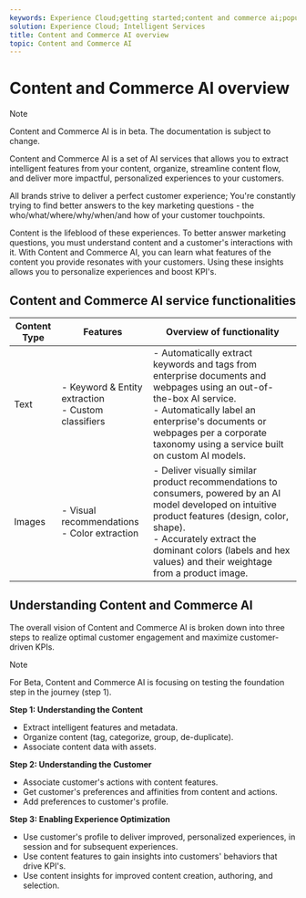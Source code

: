 ```yaml
---
keywords: Experience Cloud;getting started;content and commerce ai;popular topics;Intelligent Services
solution: Experience Cloud; Intelligent Services
title: Content and Commerce AI overview
topic: Content and Commerce AI 
---
```


# Content and Commerce AI overview

>[!NOTE]
>
>Content and Commerce AI is in beta. The documentation is subject to change.

Content and Commerce AI is a set of AI services that allows you to extract intelligent features from your content, organize, streamline content flow, and deliver more impactful, personalized experiences to your customers.

All brands strive to deliver a perfect customer experience; You're constantly trying to find better answers to the key marketing questions - the who/what/where/why/when/and how of your customer touchpoints.

Content is the lifeblood of these experiences. To better answer marketing questions, you must understand content and a customer's interactions with it. With Content and Commerce AI, you can learn what features of the content you provide resonates with your customers. Using these insights allows you to personalize experiences and boost KPI's.

## Content and Commerce AI service functionalities

| Content Type | Features | Overview of functionality |
| --- | --- | --- |
| Text | - Keyword & Entity extraction <br>- Custom classifiers | - Automatically extract keywords and tags from enterprise documents and webpages using an out-of-the-box AI service. <br> - Automatically label an enterprise's documents or webpages per a corporate taxonomy using a service built on custom AI models. | 
Images | - Visual recommendations <br> - Color extraction | - Deliver visually similar product recommendations to consumers, powered by an AI model developed on intuitive product features (design, color, shape). <br> - Accurately extract the dominant colors (labels and hex values) and their weightage from a product image. |

## Understanding Content and Commerce AI 

The overall vision of Content and Commerce AI is broken down into three steps to realize optimal customer engagement and maximize customer-driven KPIs. 

>[!NOTE]
>
>For Beta, Content and Commerce AI is focusing on testing the foundation step in the journey (step 1).

**Step 1: Understanding the Content**
- Extract intelligent features and metadata.
- Organize content (tag, categorize, group, de-duplicate).
- Associate content data with assets.

**Step 2: Understanding the Customer**
- Associate customer's actions with content features.
- Get customer's preferences and affinities from content and actions.
- Add preferences to customer's profile.

**Step 3: Enabling Experience Optimization**
- Use customer's profile to deliver improved, personalized experiences, in session and for subsequent experiences.
- Use content features to gain insights into customers' behaviors that drive KPI's.
- Use content insights for improved content creation, authoring, and selection.

